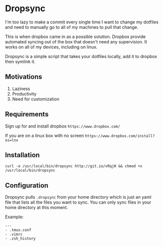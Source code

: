 # Dropsync
I'm too lazy to make a commit every single time I want to change my dotfiles
and need to manually go to all of my machines to pull that change.

This is when dropbox came in as a possible solution. Dropbox provide automated
syncing out of the box that doesn't need any supervision. It works on all of my
devices, including on linux.

Dropsync is a simple script that takes your dotfiles locally, add it to dropbox
then symlink it.

## Motivations
1. Laziness
2. Productivity
3. Need for customization

## Requirements
Sign up for and install dropbox
`https://www.dropbox.com/`

If you are on a linux box with no screen
`https://www.dropbox.com/install?os=lnx`

## Installation
```
curl -o /usr/local/bin/dropsync http://git.io/vRqjH && chmod +x /usr/local/bin/dropsync
```

## Configuration
Dropsync pulls `.dropsync` from your home directory which is just an yaml file
that lists all the files you want to sync. You can only sync files in your home
directory at this moment.

Example:
```
---
- .tmux.conf
- .vimrc
- .zsh_history
```
